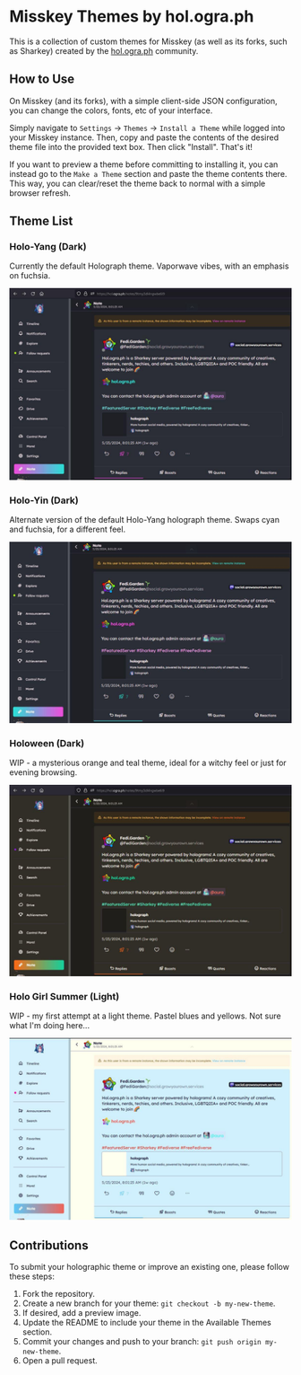 # Misskey Themes by hol.ogra.ph

This is a collection of custom themes for Misskey (as well as its forks, such as Sharkey) created by the [hol.ogra.ph](https://hol.ogra.ph) community. 

## How to Use

On Misskey (and its forks), with a simple client-side JSON configuration, you can change the colors, fonts, etc of your interface. 

Simply navigate to `Settings` -> `Themes` -> `Install a Theme` while logged into your Misskey instance. Then, copy and paste the contents of the desired theme file into the provided text box. Then click "Install". That's it! 

If you want to preview a theme before committing to installing it, you can instead go to the `Make a Theme` section and paste the theme contents there. This way, you can clear/reset the theme back to normal with a simple browser refresh. 

## Theme List

### Holo-Yang (Dark)

Currently the default Holograph theme. Vaporwave vibes, with an emphasis on fuchsia. 

![Screenshot of Holo-Yang theme](./preview/holoyang.JPG)

### Holo-Yin (Dark)

Alternate version of the default Holo-Yang holograph theme. Swaps cyan and fuchsia, for a different feel. 

![Screenshot of Holo-Yin theme](./preview/holoyin.JPG)

### Holoween (Dark)

WIP - a mysterious orange and teal theme, ideal for a witchy feel or just for evening browsing. 

![Screenshot of Holoween theme](./preview/holoween.JPG)

### Holo Girl Summer (Light)

WIP - my first attempt at a light theme. Pastel blues and yellows. Not sure what I'm doing here...

![Screenshot of Holo Girl Summer theme](./preview/hologirlsummer.JPG)

## Contributions 

To submit your holographic theme or improve an existing one, please follow these steps:

1. Fork the repository.
2. Create a new branch for your theme: `git checkout -b my-new-theme`.
3. If desired, add a preview image.
4. Update the README to include your theme in the Available Themes section.
5. Commit your changes and push to your branch: `git push origin my-new-theme`.
6. Open a pull request.
